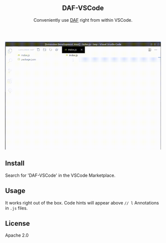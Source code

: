 <h2 align="center">DAF-VSCode</h2>

<div align="center">
  Conveniently use <a href="https://github.com/qngapparat/daf">DAF</a> right from within VSCode.
  
  <br><br>

<img width=600 src="https://github.com/qngapparat/daf-vscode/raw/master/usagecapture.gif" />	

</div>


## Install

Search for 'DAF-VSCode' in the VSCode Marketplace.

## Usage

It works right out of the box. Code hints will appear above `// l` Annotations in `.js` files.

## License 

Apache 2.0
